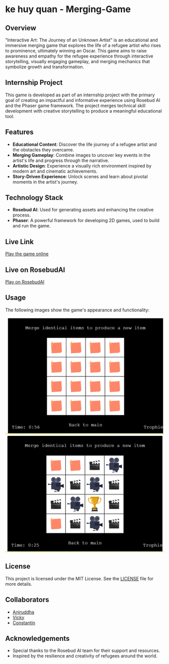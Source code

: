 # ke huy quan - Merging-Game

## Overview

"Interactive Art: The Journey of an Unknown Artist" is an educational and immersive merging game that explores the life of a refugee artist who rises to prominence, ultimately winning an Oscar. This game aims to raise awareness and empathy for the refugee experience through interactive storytelling, visually engaging gameplay, and merging mechanics that symbolize growth and transformation.

## Internship Project

This game is developed as part of an internship project with the primary goal of creating an impactful and informative experience using Rosebud AI and the Phaser game framework. The project merges technical skill development with creative storytelling to produce a meaningful educational tool.

## Features

- **Educational Content**: Discover the life journey of a refugee artist and the obstacles they overcame.
- **Merging Gameplay**: Combine images to uncover key events in the artist's life and progress through the narrative.
- **Artistic Design**: Experience a visually rich environment inspired by modern art and cinematic achievements.
- **Story-Driven Experience**: Unlock scenes and learn about pivotal moments in the artist's journey.

## Technology Stack

- **Rosebud AI**: Used for generating assets and enhancing the creative process.
- **Phaser**: A powerful framework for developing 2D games, used to build and run the game.

## Live Link

[Play the game online](https://your-github-username.github.io/Unknown-Artist---Refugee-Journey-Merging-Game/)

## Live on RosebudAI

[Play on RosebudAI](https://play.rosebud.ai/games/your-game-id)

## Usage

The following images show the game's appearance and functionality:

![Application Screenshot](assets/images/screenshot.png)
![Application Screenshot](assets/images/screenshot2.png)

## License

This project is licensed under the MIT License. See the [LICENSE](LICENSE) file for more details.

## Collaborators

- [Aniruddha](https://github.com/sridharaniruddha)
- [Vicky](https://github.com/Vickysug)
- [Constantin](https://github.com/Costea47)

## Acknowledgements

- Special thanks to the Rosebud AI team for their support and resources.
- Inspired by the resilience and creativity of refugees around the world.
